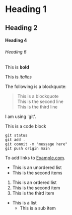 # Heading 1

## Heading 2

####  Heading 4

###### Heading 6

This is **bold**

This is *italics*

The following is a blockquote:

>This is a blockquote  
>This is the second line  
>This is the third line

I am using 'git'.

This is a code block

```
git status
git add .
git commit -m "message here"
git push origin main
```

To add links to [Example.com](https://www.example.com).

* This is an unordered list
* This is the second items

1. This is an ordered list
2. This is the second item
3. This is the third item

* This is a list
	- This is a sub item


